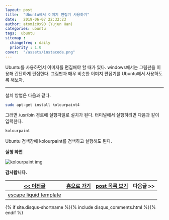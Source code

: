 ```yaml
---
layout: post
title:  "Ubuntu에서 이미지 편집기 사용하기"
date:   2019-06-07 22:32:23
author: atomic0x90 (Yujun Han)
categories: ubuntu
tags:  ubuntu
sitemap :
  changefreq : daily
  priority : 1.0
cover:  "/assets/instacode.png"
---
```


Ubuntu를 사용하면서 이미지를 편집해야 할 때가 있다. windows에서는 그림판을 이용해 간단하게 편집한다. 
그림판과 매우 비슷한 이미지 편집기를 Ubuntu에서 사용하도록 해보자.

---

설치 방법은 다음과 같다.

```bash
sudo apt-get install kolourpaint4
```

그러면 /usr/bin 경로에 실행파일로 설치가 된다. 터미널에서 실행하려면 다음과 같이 입력한다. 

```bash
kolourpaint
```

Ubuntu 검색창에 kolourpaint를 검색하고 실행해도 된다.

**실행 화면**

![kolourpaint img][0]






**감사합니다.**


[\<\< 이전글][1]        |[홈으로 가기][2]       |[post 목록 보기][3]    |다음글 \>\>
------                  |:------:               |:------:               |------:
[escape liquid template][1]   |                       |                       |








[0]: {{site.baseurl}}/assets/post_img/ubuntu-image-editor01.png "kolourpaint img"
[1]: https://atomic0x90.github.io/jekyll/markdown/2019/06/08/escape-liquid-template.html "escape liquid template"
[2]: https://atomic0x90.github.io/ "home"
[3]: https://atomic0x90.github.io/posts/ "posts"



{% if site.disqus-shortname %}{% include disqus_comments.html %}{% endif %}










